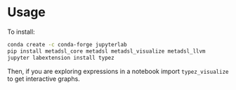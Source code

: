 # Usage

To install:


```sh
conda create -c conda-forge jupyterlab
pip install metadsl_core metadsl metadsl_visualize metadsl_llvm
jupyter labextension install typez
```


Then, if you are exploring expressions in a notebook import `typez_visualize` to get interactive graphs.
